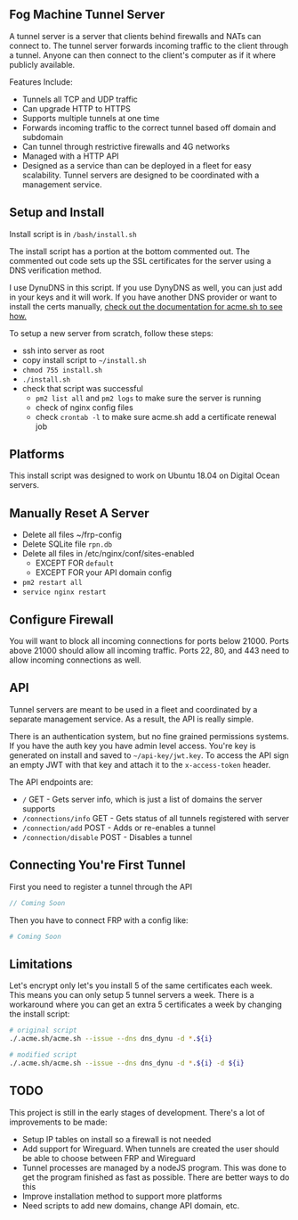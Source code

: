 ## Fog Machine Tunnel Server

A tunnel server is a server that clients behind firewalls and NATs can connect to.  The tunnel server forwards incoming traffic to the client through a tunnel.  Anyone can then connect to the client's computer as if it where publicly available.

Features Include:
* Tunnels all TCP and UDP traffic
* Can upgrade HTTP to HTTPS
* Supports multiple tunnels at one time
* Forwards incoming traffic to the correct tunnel based off domain and subdomain
* Can tunnel through restrictive firewalls and 4G networks
* Managed with a HTTP API
* Designed as a service than can be deployed in a fleet for easy scalability.  Tunnel servers are designed to be coordinated with a management service.


## Setup and Install

Install script is in `/bash/install.sh`

The install script has a portion at the bottom commented out.  The commented out code sets up the SSL certificates for the server using a DNS verification method.

I use DynuDNS in this script.  If you use DynyDNS as well, you can just add in your keys and it will work. If you have another DNS provider or want to install the certs manually, [check out the documentation for acme.sh to see how.](https://github.com/acmesh-official/acme.sh)

To setup a new server from scratch, follow these steps:

- ssh into server as root
- copy install script to `~/install.sh`
- `chmod 755 install.sh`
- `./install.sh`
- check that script was successful
    - `pm2 list all` and `pm2 logs` to make sure the server is running
    - check of nginx config files
    - check `crontab -l` to make sure acme.sh add a certificate renewal job


## Platforms

This install script was designed to work on Ubuntu 18.04 on Digital Ocean servers.


## Manually Reset A Server

- Delete all files ~/frp-config
- Delete SQLite file `rpn.db`
- Delete all files in /etc/nginx/conf/sites-enabled
    - EXCEPT FOR `default`
    - EXCEPT FOR your API domain config
- `pm2 restart all`
- `service nginx restart`


## Configure Firewall

You will want to block all incoming connections for ports below 21000. Ports above 21000 should allow all incoming traffic.  Ports 22, 80, and 443 need to allow incoming connections as well.


## API

Tunnel servers are meant to be used in a fleet and coordinated by a separate management service.  As a result, the API is really simple.  

There is an authentication system, but no fine grained permissions systems. If you have the auth key you have admin level access.  You're key is generated on install and saved to `~/api-key/jwt.key`.  To access the API sign an empty JWT with that key and attach it to the `x-access-token` header.

The API endpoints are:

* `/` GET - Gets server info, which is just a list of domains the server supports
* `/connections/info` GET - Gets status of all tunnels registered with server
* `/connection/add` POST - Adds or re-enables a tunnel
* `/connection/disable` POST - Disables a tunnel


## Connecting You're First Tunnel

First you need to register a tunnel through the API

```javascript
// Coming Soon

```

Then you have to connect FRP with a config like:

```bash
# Coming Soon
```


## Limitations

Let's encrypt only let's you install 5 of the same certificates each week. This means you can only setup 5 tunnel servers a week.  There is a workaround where you can get an extra 5 certificates a week by changing the install script:

```bash
# original script
./.acme.sh/acme.sh --issue --dns dns_dynu -d *.${i}
```

```bash
# modified script
./.acme.sh/acme.sh --issue --dns dns_dynu -d *.${i} -d ${i}
```


## TODO

This project is still in the early stages of development.  There's a lot of improvements to be made:

* Setup IP tables on install so a firewall is not needed
* Add support for Wireguard.  When tunnels are created the user should be able to choose between FRP and Wireguard
* Tunnel processes are managed by a nodeJS program.  This was done to get the program finished as fast as possible.  There are better ways to do this
* Improve installation method to support more platforms
* Need scripts to add new domains, change API domain, etc.